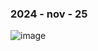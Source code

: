 ### 2024 - nov - 25
![image](https://github.com/user-attachments/assets/65110562-ce3e-43e6-92b6-b38a061b3912)
